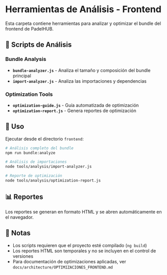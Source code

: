 # Herramientas de Análisis - Frontend

Esta carpeta contiene herramientas para analizar y optimizar el bundle del frontend de PadelHUB.

## 🔧 Scripts de Análisis

### Bundle Analysis
- **`bundle-analyzer.js`** - Analiza el tamaño y composición del bundle principal
- **`import-analyzer.js`** - Analiza las importaciones y dependencias

### Optimization Tools
- **`optimization-guide.js`** - Guía automatizada de optimización
- **`optimization-report.js`** - Genera reportes de optimización

## 🚀 Uso

Ejecutar desde el directorio `frontend`:

```bash
# Análisis completo del bundle
npm run bundle:analyze

# Análisis de importaciones
node tools/analysis/import-analyzer.js

# Reporte de optimización
node tools/analysis/optimization-report.js
```

## 📊 Reportes

Los reportes se generan en formato HTML y se abren automáticamente en el navegador.

## 📝 Notas

- Los scripts requieren que el proyecto esté compilado (`ng build`)
- Los reportes HTML son temporales y no se incluyen en el control de versiones
- Para documentación de optimizaciones aplicadas, ver `docs/architecture/OPTIMIZACIONES_FRONTEND.md`

